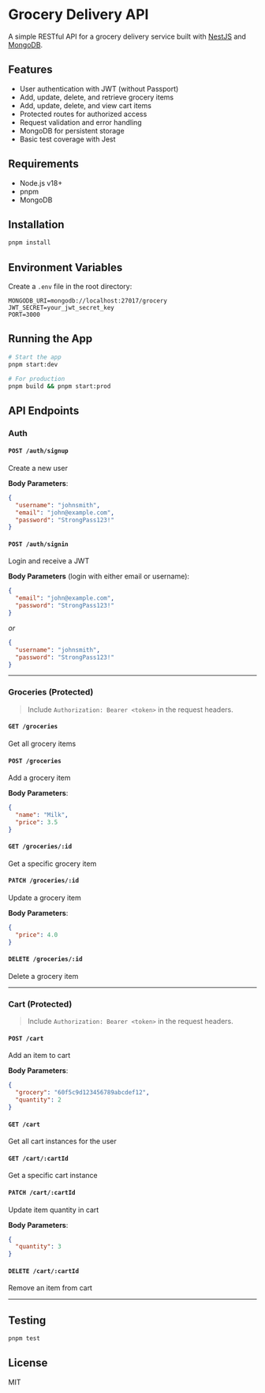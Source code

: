 # Grocery Delivery API

A simple RESTful API for a grocery delivery service built with [NestJS](https://nestjs.com/) and [MongoDB](https://www.mongodb.com/).

## Features

* User authentication with JWT (without Passport)
* Add, update, delete, and retrieve grocery items
* Add, update, delete, and view cart items
* Protected routes for authorized access
* Request validation and error handling
* MongoDB for persistent storage
* Basic test coverage with Jest

## Requirements

* Node.js v18+
* pnpm
* MongoDB

## Installation

```bash
pnpm install
```

## Environment Variables

Create a `.env` file in the root directory:

```
MONGODB_URI=mongodb://localhost:27017/grocery
JWT_SECRET=your_jwt_secret_key
PORT=3000
```

## Running the App

```bash
# Start the app
pnpm start:dev

# For production
pnpm build && pnpm start:prod
```

## API Endpoints

### Auth

#### `POST /auth/signup`

Create a new user

**Body Parameters**:

```json
{
  "username": "johnsmith",
  "email": "john@example.com",
  "password": "StrongPass123!"
}
```

#### `POST /auth/signin`

Login and receive a JWT

**Body Parameters** (login with either email or username):

```json
{
  "email": "john@example.com",
  "password": "StrongPass123!"
}
```

*or*

```json
{
  "username": "johnsmith",
  "password": "StrongPass123!"
}
```

---

### Groceries (Protected)

> Include `Authorization: Bearer <token>` in the request headers.

#### `GET /groceries`

Get all grocery items

#### `POST /groceries`

Add a grocery item

**Body Parameters**:

```json
{
  "name": "Milk",
  "price": 3.5
}
```

#### `GET /groceries/:id`

Get a specific grocery item

#### `PATCH /groceries/:id`

Update a grocery item

**Body Parameters**:

```json
{
  "price": 4.0
}
```

#### `DELETE /groceries/:id`

Delete a grocery item

---

### Cart (Protected)

> Include `Authorization: Bearer <token>` in the request headers.

#### `POST /cart`

Add an item to cart

**Body Parameters**:

```json
{
  "grocery": "60f5c9d123456789abcdef12",
  "quantity": 2
}
```

#### `GET /cart`

Get all cart instances for the user

#### `GET /cart/:cartId`

Get a specific cart instance

#### `PATCH /cart/:cartId`

Update item quantity in cart

**Body Parameters**:

```json
{
  "quantity": 3
}
```

#### `DELETE /cart/:cartId`

Remove an item from cart

---

## Testing

```bash
pnpm test
```

## License

MIT
